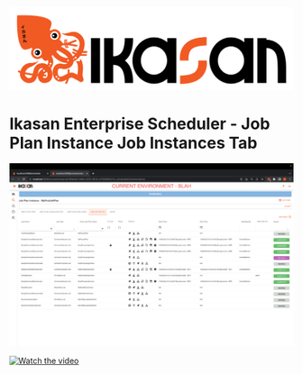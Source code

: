 ![IKASAN](../../../../developer/docs/quickstart-images/Ikasan-title-transparent.png)

# Ikasan Enterprise Scheduler - Job Plan Instance Job Instances Tab

![img.png](../../../images/job-plan-instance-job-instances-tab.png)

[![Watch the video](https://img.youtube.com/vi/lVdYv0Q5wRY/1.jpg)](https://youtu.be/lVdYv0Q5wRY)
